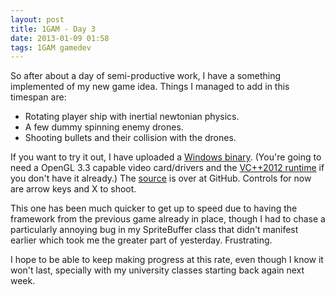 ```yaml
---
layout: post
title: 1GAM - Day 3
date: 2013-01-09 01:58
tags: 1GAM gamedev
---
```


So after about a day of semi-productive work, I have a something implemented of my new game idea. Things I managed to add in this timespan are:
* Rotating player ship with inertial newtonian physics.
* A few dummy spinning enemy drones.
* Shooting bullets and their collision with the drones.

If you want to try it out, I have uploaded a [Windows binary](/files/2013-01-09/SpaceCrawler-win32-c1093b.7z). (You're going to need a OpenGL 3.3 capable video card/drivers and the [VC++2012 runtime](http://www.microsoft.com/en-us/download/details.aspx?id=30679) if you don't have it already.) The [source](https://github.com/yuriks/SpaceCrawler) is over at GitHub. Controls for now are arrow keys and X to shoot.

This one has been much quicker to get up to speed due to having the framework from the previous game already in place, though I had to chase a particularly annoying bug in my SpriteBuffer class that didn't manifest earlier which took me the greater part of yesterday. Frustrating.

I hope to be able to keep making progress at this rate, even though I know it won't last, specially with my university classes starting back again next week.
